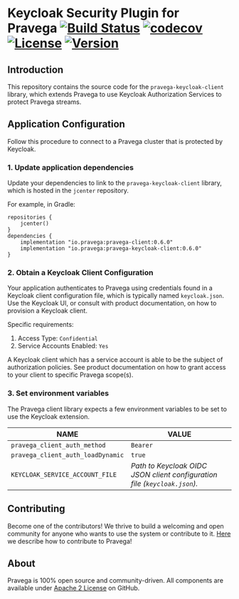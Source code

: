<!--
Copyright (c) 2017 Dell Inc., or its subsidiaries. All Rights Reserved.

Licensed under the Apache License, Version 2.0 (the "License");
you may not use this file except in compliance with the License.
You may obtain a copy of the License at

    http://www.apache.org/licenses/LICENSE-2.0
-->
# Keycloak Security Plugin for Pravega [![Build Status](https://travis-ci.com/pravega/pravega-keycloak.svg?branch=master)](https://travis-ci.com/pravega/pravega-keycloak/builds) [![codecov](https://codecov.io/gh/pravega/pravega-keycloak/branch/master/graph/badge.svg)](https://codecov.io/gh/pravega/pravega-keycloak) [![License](https://img.shields.io/badge/License-Apache%202.0-blue.svg)](https://www.apache.org/licenses/LICENSE-2.0) [![Version](https://img.shields.io/github/v/release/pravega/pravega-keycloak.svg)](https://github.com/pravega/pravega-keycloak/releases)

## Introduction
This repository contains the source code for the `pravega-keycloak-client` library, which extends Pravega
to use Keycloak Authorization Services to protect Pravega streams.

## Application Configuration
Follow this procedure to connect to a Pravega cluster that is protected by Keycloak.

### 1. Update application dependencies
Update your dependencies to link to the `pravega-keycloak-client` library, which is hosted in the `jcenter` repository.

For example, in Gradle:
```
repositories {
    jcenter()
}
dependencies {
    implementation "io.pravega:pravega-client:0.6.0"
    implementation "io.pravega:pravega-keycloak-client:0.6.0"
}
```

### 2. Obtain a Keycloak Client Configuration
Your application authenticates to Pravega using credentials found in a Keycloak client configuration file,
which is typically named `keycloak.json`.  Use the Keycloak UI, or consult with product documentation, on how to provision a Keycloak client.

Specific requirements:
1. Access Type: `Confidential`
2. Service Accounts Enabled: `Yes`

A Keycloak client which has a service account is able to be the subject of authorization policies.  See product
documentation on how to grant access to your client to specific Pravega scope(s). 

### 3. Set environment variables
The Pravega client library expects a few environment variables to be set to use the Keycloak extension.

|NAME|VALUE|
|----|-----|
|`pravega_client_auth_method`|`Bearer`|
|`pravega_client_auth_loadDynamic`|`true`|
|`KEYCLOAK_SERVICE_ACCOUNT_FILE`|_Path to Keycloak OIDC JSON client configuration file (`keycloak.json`)._|

## Contributing
Become one of the contributors! We thrive to build a welcoming and open community for anyone who wants to use the system or 
contribute to it. [Here](https://github.com/pravega/pravega/blob/master/documentation/src/docs/contributing.md) we describe how to contribute to Pravega!

## About
Pravega is 100% open source and community-driven. All components are available under [Apache 2 License](https://www.apache.org/licenses/LICENSE-2.0.html) on GitHub.
